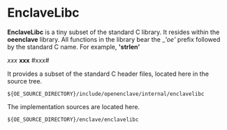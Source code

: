 EnclaveLibc
===========

__EnclaveLibc__ is a tiny subset of the standard C library. It resides within 
the __oeenclave__ library. All functions in the library bear the __'_oe'__ 
prefix followed by the standard C name. For example, __'strlen'__ 

*xxx*
**xxx**
#xxx#

It provides a subset of the standard C header files,
located here in the source tree.

```
${OE_SOURCE_DIRECTORY}/include/openenclave/internal/enclavelibc
```

The implementation sources are located here.

```
${OE_SOURCE_DIRECTORY}/enclave/enclavelibc
```


